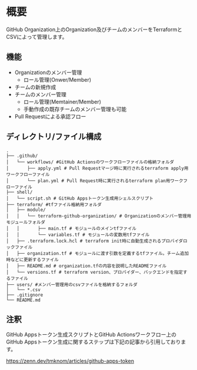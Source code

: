 # 概要

GitHub Organization上のOrganization及びチームのメンバーをTerraformとCSVによって管理します。

## 機能

* Organizationのメンバー管理
    * ロール管理(Onwer/Member)
* チームの新規作成
* チームのメンバー管理
    * ロール管理(Memtainer/Member)
    * 手動作成の既存チームのメンバー管理も可能
* Pull Requestによる承認フロー

## ディレクトリ/ファイル構成

```
.
├── .github/
│   └── workflows/ #GitHub Actionsのワークフローファイルの格納フォルダ
│       ├── apply.yml # Pull Requestマージ時に実行されるterraform apply用ワークフローファイル
│       └── plan.yml # Pull Request時に実行されるterraform plan用ワークフローファイル
├── shell/
│   └── script.sh # GitHub Appsトークン生成用シェルスクリプト
├── terraform/ #tfファイル格納用フォルダ
│   ├── module/
│   │   └── terraform-github-organization/ # Organizationのメンバー管理用モジュールフォルダ
│   │       ├── main.tf # モジュールのメインtfファイル
│   │       └── variables.tf # モジュールの変数用tfファイル
│   ├── .terraform.lock.hcl # terraform init時に自動生成されるプロバイダロックファイル
│   ├── organization.tf # モジュールに渡す引数を定義するtfファイル。チーム追加時などに更新するファイル
│   ├── README.md # organization.tfの内容を説明したREADMEファイル
│   └── versions.tf # terraform version、プロパイダー、バックエンドを指定するファイル
├── users/ #メンバー管理用のcsvファイルを格納するフォルダ
│   └── *.csv
├── .gitignore
└── README.md
```

## 注釈

GitHub Appsトークン生成スクリプトとGitHub Actionsワークフロー上のGitHub Appsトークン生成に関するステップは下記の記事から引用しております。

https://zenn.dev/tmknom/articles/github-apps-token